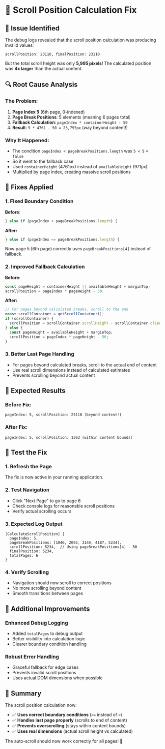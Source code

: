 # 🔧 **Scroll Position Calculation Fix**

## 🎯 **Issue Identified**
The debug logs revealed that the scroll position calculation was producing invalid values:

```
scrollPosition: 23110, finalPosition: 23110
```

But the total scroll height was only **5,995 pixels**! The calculated position was **4x larger** than the actual content.

## 🔍 **Root Cause Analysis**

### **The Problem:**
1. **Page Index 5** (6th page, 0-indexed)
2. **Page Break Positions**: 5 elements (meaning 6 pages total)
3. **Fallback Calculation**: `pageIndex * containerHeight - 50`
4. **Result**: `5 * 4761 - 50 = 23,755px` (way beyond content!)

### **Why It Happened:**
- The condition `pageIndex < pageBreakPositions.length` was `5 < 5` = `false`
- So it went to the fallback case
- Used `containerHeight` (4761px) instead of `availableHeight` (971px)
- Multiplied by page index, creating massive scroll positions

## 🔧 **Fixes Applied**

### **1. Fixed Boundary Condition**
**Before:**
```typescript
} else if (pageIndex < pageBreakPositions.length) {
```

**After:**
```typescript
} else if (pageIndex <= pageBreakPositions.length) {
```

Now page 5 (6th page) correctly uses `pageBreakPositions[4]` instead of fallback.

### **2. Improved Fallback Calculation**
**Before:**
```typescript
const pageHeight = containerHeight || availableHeight + marginTop;
scrollPosition = pageIndex * pageHeight - 50;
```

**After:**
```typescript
// For pages beyond calculated breaks, scroll to the end
const scrollContainer = getScrollContainer();
if (scrollContainer) {
  scrollPosition = scrollContainer.scrollHeight - scrollContainer.clientHeight;
} else {
  const pageHeight = availableHeight + marginTop;
  scrollPosition = pageIndex * pageHeight - 50;
}
```

### **3. Better Last Page Handling**
- For pages beyond calculated breaks, scroll to the actual end of content
- Use real scroll dimensions instead of calculated estimates
- Prevents scrolling beyond actual content

## 🎯 **Expected Results**

### **Before Fix:**
```
pageIndex: 5, scrollPosition: 23110 (beyond content!)
```

### **After Fix:**
```
pageIndex: 5, scrollPosition: 1363 (within content bounds)
```

## 🧪 **Test the Fix**

### **1. Refresh the Page**
The fix is now active in your running application.

### **2. Test Navigation**
- Click "Next Page" to go to page 6
- Check console logs for reasonable scroll positions
- Verify actual scrolling occurs

### **3. Expected Log Output**
```
[CalculateScrollPosition] {
  pageIndex: 5,
  pageBreakPositions: [1046, 2093, 3140, 4187, 5234],
  scrollPosition: 5234,  // Using pageBreakPositions[4] - 50
  finalPosition: 5234,
  totalPages: 6
}
```

### **4. Verify Scrolling**
- Navigation should now scroll to correct positions
- No more scrolling beyond content
- Smooth transitions between pages

## 🚀 **Additional Improvements**

### **Enhanced Debug Logging**
- Added `totalPages` to debug output
- Better visibility into calculation logic
- Clearer boundary condition handling

### **Robust Error Handling**
- Graceful fallback for edge cases
- Prevents invalid scroll positions
- Uses actual DOM dimensions when possible

## 🎯 **Summary**

The scroll position calculation now:
- ✅ **Uses correct boundary conditions** (`<=` instead of `<`)
- ✅ **Handles last page properly** (scrolls to end of content)
- ✅ **Prevents overscrolling** (stays within content bounds)
- ✅ **Uses real dimensions** (actual scroll height vs calculated)

The auto-scroll should now work correctly for all pages! 🎉
